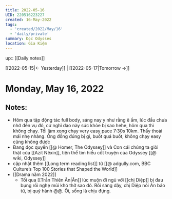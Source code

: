 ```yaml
---
title: 2022-05-16
UID: 220516223227
created: 16-May-2022
tags:
  - 'created/2022/May/16'
  - 'daily/private'
summary: Đọc Odysses
location: Gia Kiệm
---
```

up:: [[Daily notes]]

[[2022-05-15|<- Yesterday]] | [[2022-05-17|Tomorrow ->]]
# Monday, May 16, 2022

## Notes:
- Hôm qua tập động tác full body, sáng nay y như rằng ê ẩm, lúc đầu chưa nhớ đến vụ đó, cứ nghĩ dạo này sức khỏe bị sao hehe, hôm qua thì không chạy. Tối làm xong chạy very easy pace 7:30s 10km. Thấy thoải mái nhẹ nhàng. Ống đồng đúng bị gì, buốt quá buốt, không chạy easy cũng không được
- Đang đọc quyển [[@ Homer, The Odyssey]] và Con cái chúng ta giỏi thật của [[Azit Nêxin]], tiện thể tìm hiểu cốt truyện của Odyssey [[@ wiki, Odyssey]]
- cập nhật thêm [[Long term reading list]] từ [[@ adgully.com, BBC Culture’s Top 100 Stories that Shaped the World]]
- [[Drama năm 2022]]
	- Tối qua [[Trần Thiên Ân|Ân]] lúc muộn đi ngủ với [[chị Diệp]] bị đau bụng rồi nghẹ mũi khó thở sao đó. Rồi sáng dậy, chị Diệp nói Ân báo tử, bị quỷ hành @@. Ôi, sống là chịu đựng.


